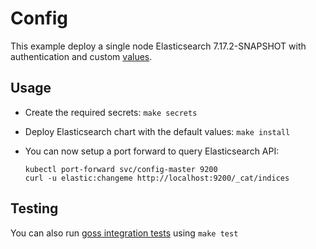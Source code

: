 # Config

This example deploy a single node Elasticsearch 7.17.2-SNAPSHOT with authentication and
custom [values][].


## Usage

* Create the required secrets: `make secrets`

* Deploy Elasticsearch chart with the default values: `make install`

* You can now setup a port forward to query Elasticsearch API:

  ```
  kubectl port-forward svc/config-master 9200
  curl -u elastic:changeme http://localhost:9200/_cat/indices
  ```


## Testing

You can also run [goss integration tests][] using `make test`


[goss integration tests]: https://github.com/elastic/helm-charts/tree/7.17/elasticsearch/examples/config/test/goss.yaml
[values]: https://github.com/elastic/helm-charts/tree/7.17/elasticsearch/examples/config/values.yaml
